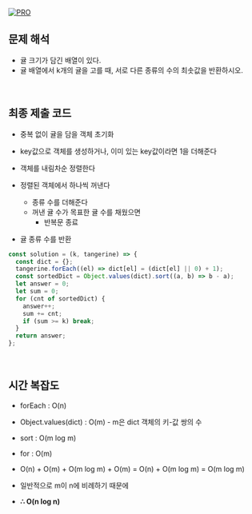 [![PRO]][Link]

## 문제 해석

- 귤 크기가 담긴 배열이 있다.
- 귤 배열에서 k개의 귤을 고를 때, 서로 다른 종류의 수의 최솟값을 반환하시오.

<br/>

## 최종 제출 코드

- 중복 없이 귤을 담을 객체 초기화
- key값으로 객체를 생성하거나, 이미 있는 key값이라면 1을 더해준다
- 객체를 내림차순 정렬한다

- 정렬된 객체에서 하나씩 꺼낸다
  - 종류 수를 더해준다
  - 꺼낸 귤 수가 목표한 귤 수를 채웠으면
    - 반복문 종료
- 귤 종류 수를 반환

```js
const solution = (k, tangerine) => {
  const dict = {};
  tangerine.forEach((el) => dict[el] = (dict[el] || 0) + 1);
  const sortedDict = Object.values(dict).sort((a, b) => b - a);
  let answer = 0;
  let sum = 0;
  for (cnt of sortedDict) {
    answer++;
    sum += cnt;
    if (sum >= k) break;
  }
  return answer;
};
```

<br/>

## 시간 복잡도

- forEach : O(n)
- Object.values(dict) : O(m) - m은 dict 객체의 키-값 쌍의 수
- sort : O(m log m)
- for : O(m)

- O(n) + O(m) + O(m log m) + O(m) = O(n) + O(m log m) = O(m log m)

- 일반적으로 m이 n에 비례하기 때문에 
-   **∴ O(n log n)**

<br/>

<!---------------------------------------------------------------------------->

[PRO]: https://github.com/GoSSaChin/algorithm-js/assets/107768516/67c43b52-bc3f-4571-a249-5519021afbb0
[Link]: https://school.programmers.co.kr/learn/courses/30/lessons/138476
